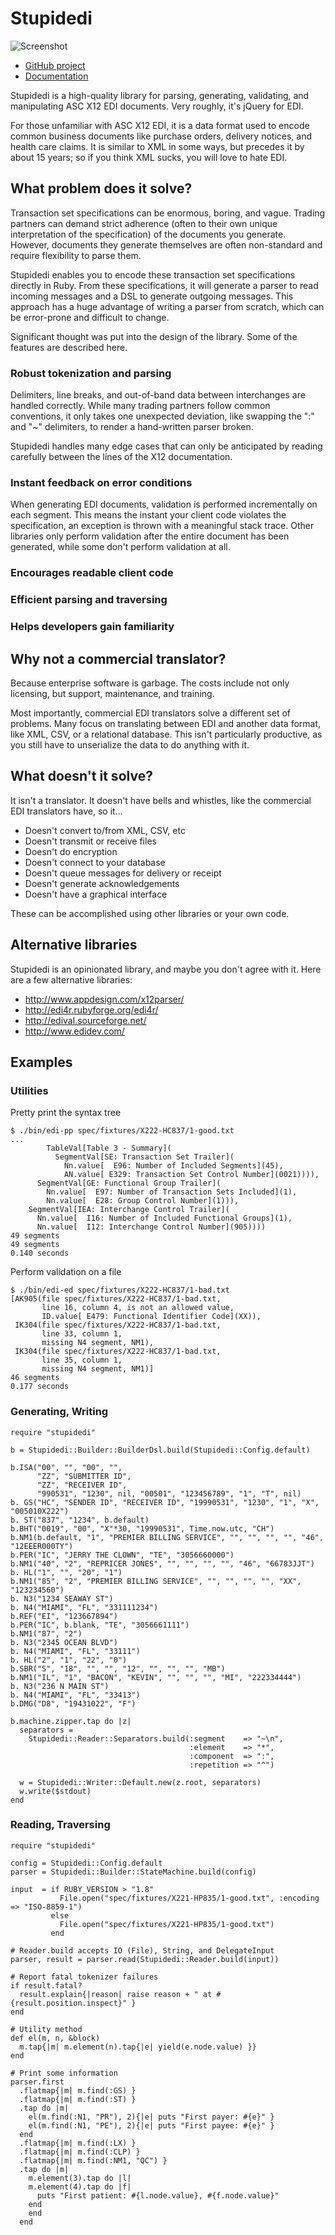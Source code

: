 # Stupidedi

![Screenshot](https://raw.github.com/kputnam/stupidedi/master/doc/images/edi-pp.png)

* [GitHub project](http://github.com/kputnam/stupidedi)
* [Documentation](http://rubydoc.info/github/kputnam/stupidedi/master/frames)

Stupidedi is a high-quality library for parsing, generating, validating,
and manipulating ASC X12 EDI documents. Very roughly, it's jQuery for
EDI.

For those unfamiliar with ASC X12 EDI, it is a data format used to
encode common business documents like purchase orders, delivery
notices, and health care claims. It is similar to XML in some ways,
but precedes it by about 15 years; so if you think XML sucks, you
will love to hate EDI.

## What problem does it solve?

Transaction set specifications can be enormous, boring, and vague.
Trading partners can demand strict adherence (often to their own unique
interpretation of the specification) of the documents you generate.
However, documents they generate themselves are often non-standard
and require flexibility to parse them.

Stupidedi enables you to encode these transaction set specifications
directly in Ruby. From these specifications, it will generate a parser
to read incoming messages and a DSL to generate outgoing messages. This
approach has a huge advantage of writing a parser from scratch, which
can be error-prone and difficult to change.

Significant thought was put into the design of the library. Some of
the features are described here.

### Robust tokenization and parsing

Delimiters, line breaks, and out-of-band data between interchanges are
handled correctly. While many trading partners follow common conventions,
it only takes one unexpected deviation, like swapping the ":" and "~"
delimiters, to render a hand-written parser broken.

Stupidedi handles many edge cases that can only be anticipated by reading
carefully between the lines of the X12 documentation.

### Instant feedback on error conditions

When generating EDI documents, validation is performed incrementally
on each segment. This means the instant your client code violates the
specification, an exception is thrown with a meaningful stack trace.
Other libraries only perform validation after the entire document has
been generated, while some don't perform validation at all.

### Encourages readable client code

### Efficient parsing and traversing

### Helps developers gain familiarity

## Why not a commercial translator?

Because enterprise software is garbage. The costs include not only
licensing, but support, maintenance, and training.

Most importantly, commercial EDI translators solve a different set
of problems. Many focus on translating between EDI and another data
format, like XML, CSV, or a relational database. This isn't particularly
productive, as you still have to unserialize the data to do
anything with it.

## What doesn't it solve?

It isn't a translator. It doesn't have bells and whistles, like the
commercial EDI translators have, so it...

* Doesn't convert to/from XML, CSV, etc
* Doesn't transmit or receive files
* Doesn't do encryption
* Doesn't connect to your database
* Doesn't queue messages for delivery or receipt
* Doesn't generate acknowledgements
* Doesn't have a graphical interface

These can be accomplished using other libraries or your own code.

## Alternative libraries

Stupidedi is an opinionated library, and maybe you don't agree with
it. Here are a few alternative libraries:

* http://www.appdesign.com/x12parser/
* http://edi4r.rubyforge.org/edi4r/
* http://edival.sourceforge.net/
* http://www.edidev.com/

## Examples

### Utilities

Pretty print the syntax tree

    $ ./bin/edi-pp spec/fixtures/X222-HC837/1-good.txt
    ...
            TableVal[Table 3 - Summary](
              SegmentVal[SE: Transaction Set Trailer](
                Nn.value[  E96: Number of Included Segments](45),
                AN.value[ E329: Transaction Set Control Number](0021)))), 
          SegmentVal[GE: Functional Group Trailer](
            Nn.value[  E97: Number of Transaction Sets Included](1),
            Nn.value[  E28: Group Control Number](1))), 
        SegmentVal[IEA: Interchange Control Trailer](
          Nn.value[  I16: Number of Included Functional Groups](1),
          Nn.value[  I12: Interchange Control Number](905))))
    49 segments
    49 segments
    0.140 seconds

Perform validation on a file

    $ ./bin/edi-ed spec/fixtures/X222-HC837/1-bad.txt
    [AK905(file spec/fixtures/X222-HC837/1-bad.txt,
           line 16, column 4, is not an allowed value,
           ID.value[ E479: Functional Identifier Code](XX)),
     IK304(file spec/fixtures/X222-HC837/1-bad.txt,
           line 33, column 1,
           missing N4 segment, NM1),
     IK304(file spec/fixtures/X222-HC837/1-bad.txt,
           line 35, column 1,
           missing N4 segment, NM1)]
    46 segments
    0.177 seconds

### Generating, Writing

    require "stupidedi"

    b = Stupidedi::Builder::BuilderDsl.build(Stupidedi::Config.default)

    b.ISA("00", "", "00", "",
          "ZZ", "SUBMITTER ID",
          "ZZ", "RECEIVER ID",
          "990531", "1230", nil, "00501", "123456789", "1", "T", nil)
    b. GS("HC", "SENDER ID", "RECEIVER ID", "19990531", "1230", "1", "X", "005010X222")
    b. ST("837", "1234", b.default)
    b.BHT("0019", "00", "X"*30, "19990531", Time.now.utc, "CH")
    b.NM1(b.default, "1", "PREMIER BILLING SERVICE", "", "", "", "", "46", "12EEER000TY")
    b.PER("IC", "JERRY THE CLOWN", "TE", "3056660000")
    b.NM1("40", "2", "REPRICER JONES", "", "", "", "", "46", "66783JJT")
    b. HL("1", "", "20", "1")
    b.NM1("85", "2", "PREMIER BILLING SERVICE", "", "", "", "", "XX", "123234560")
    b. N3("1234 SEAWAY ST")
    b. N4("MIAMI", "FL", "331111234")
    b.REF("EI", "123667894")
    b.PER("IC", b.blank, "TE", "3056661111")
    b.NM1("87", "2")
    b. N3("2345 OCEAN BLVD")
    b. N4("MIAMI", "FL", "33111")
    b. HL("2", "1", "22", "0")
    b.SBR("S", "18", "", "", "12", "", "", "", "MB")
    b.NM1("IL", "1", "BACON", "KEVIN", "", "", "", "MI", "222334444")
    b. N3("236 N MAIN ST")
    b. N4("MIAMI", "FL", "33413")
    b.DMG("D8", "19431022", "F")

    b.machine.zipper.tap do |z|
      separators =
        Stupidedi::Reader::Separators.build(:segment    => "~\n",
                                            :element    => "*",
                                            :component  => ":",
                                            :repetition => "^")

      w = Stupidedi::Writer::Default.new(z.root, separators)
      w.write($stdout)
    end

### Reading, Traversing

    require "stupidedi"

    config = Stupidedi::Config.default
    parser = Stupidedi::Builder::StateMachine.build(config)

    input  = if RUBY_VERSION > "1.8"
               File.open("spec/fixtures/X221-HP835/1-good.txt", :encoding => "ISO-8859-1")
             else
               File.open("spec/fixtures/X221-HP835/1-good.txt")
             end

    # Reader.build accepts IO (File), String, and DelegateInput
    parser, result = parser.read(Stupidedi::Reader.build(input))

    # Report fatal tokenizer failures
    if result.fatal?
      result.explain{|reason| raise reason + " at #{result.position.inspect}" }
    end

    # Utility method
    def el(m, n, &block)
      m.tap{|m| m.element(n).tap{|e| yield(e.node.value) }}
    end

    # Print some information
    parser.first
      .flatmap{|m| m.find(:GS) }
      .flatmap{|m| m.find(:ST) }
      .tap do |m|
        el(m.find(:N1, "PR"), 2){|e| puts "First payer: #{e}" }
        el(m.find(:N1, "PE"), 2){|e| puts "First payee: #{e}" }
      end
      .flatmap{|m| m.find(:LX) }
      .flatmap{|m| m.find(:CLP) }
      .flatmap{|m| m.find(:NM1, "QC") }
      .tap do |m|
        m.element(3).tap do |l|
        m.element(4).tap do |f|
          puts "First patient: #{l.node.value}, #{f.node.value}"
        end
        end
      end
